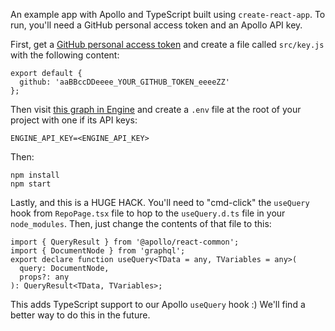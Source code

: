 An example app with Apollo and TypeScript built using `create-react-app`. To run, you'll need a GitHub personal access token and an Apollo API key.

First, get a [GitHub personal access token](https://github.com/settings/tokens) and create a file called `src/key.js` with the following content:

```
export default {
  github: 'aaBBccDDeeee_YOUR_GITHUB_TOKEN_eeeeZZ'
};
```

Then visit [this graph in Engine](https://engine.apollographql.com/service/github/settings) and create a `.env` file at the root of your project with one if its API keys:

```
ENGINE_API_KEY=<ENGINE_API_KEY>
```

Then:

```
npm install
npm start
```

Lastly, and this is a HUGE HACK. You'll need to "cmd-click" the `useQuery` hook from `RepoPage.tsx` file to hop to the `useQuery.d.ts` file in your `node_modules`. Then, just change the contents of that file to this:

```
import { QueryResult } from '@apollo/react-common';
import { DocumentNode } from 'graphql';
export declare function useQuery<TData = any, TVariables = any>(
  query: DocumentNode,
  props?: any
): QueryResult<TData, TVariables>;
```

This adds TypeScript support to our Apollo `useQuery` hook :) We'll find a better way to do this in the future.
